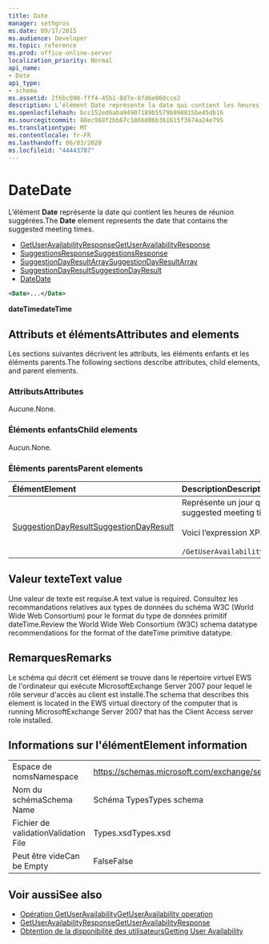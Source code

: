 ```yaml
---
title: Date
manager: sethgros
ms.date: 09/17/2015
ms.audience: Developer
ms.topic: reference
ms.prod: office-online-server
localization_priority: Normal
api_name:
- Date
api_type:
- schema
ms.assetid: 2f6bc090-fff4-45b1-8d7e-8fd6e060cce2
description: L’élément Date représente la date qui contient les heures de réunion suggérées.
ms.openlocfilehash: bcc152ed6aba94907189b5579b998815be45db16
ms.sourcegitcommit: 88ec988f2bb67c1866d06b361615f3674a24e795
ms.translationtype: MT
ms.contentlocale: fr-FR
ms.lasthandoff: 06/03/2020
ms.locfileid: "44443787"
---
```

# <a name="date"></a><span data-ttu-id="de54b-103">Date</span><span class="sxs-lookup"><span data-stu-id="de54b-103">Date</span></span>

<span data-ttu-id="de54b-104">L’élément **Date** représente la date qui contient les heures de réunion suggérées.</span><span class="sxs-lookup"><span data-stu-id="de54b-104">The **Date** element represents the date that contains the suggested meeting times.</span></span> 
  
- [<span data-ttu-id="de54b-105">GetUserAvailabilityResponse</span><span class="sxs-lookup"><span data-stu-id="de54b-105">GetUserAvailabilityResponse</span></span>](getuseravailabilityresponse.md) 
- [<span data-ttu-id="de54b-106">SuggestionsResponse</span><span class="sxs-lookup"><span data-stu-id="de54b-106">SuggestionsResponse</span></span>](suggestionsresponse.md) 
- [<span data-ttu-id="de54b-107">SuggestionDayResultArray</span><span class="sxs-lookup"><span data-stu-id="de54b-107">SuggestionDayResultArray</span></span>](suggestiondayresultarray.md)  
- [<span data-ttu-id="de54b-108">SuggestionDayResult</span><span class="sxs-lookup"><span data-stu-id="de54b-108">SuggestionDayResult</span></span>](suggestiondayresult.md)  
- [<span data-ttu-id="de54b-109">Date</span><span class="sxs-lookup"><span data-stu-id="de54b-109">Date</span></span>](date.md)
  
```xml
<Date>...</Date>
```

<span data-ttu-id="de54b-110">**dateTime**</span><span class="sxs-lookup"><span data-stu-id="de54b-110">**dateTime**</span></span>

## <a name="attributes-and-elements"></a><span data-ttu-id="de54b-111">Attributs et éléments</span><span class="sxs-lookup"><span data-stu-id="de54b-111">Attributes and elements</span></span>

<span data-ttu-id="de54b-112">Les sections suivantes décrivent les attributs, les éléments enfants et les éléments parents.</span><span class="sxs-lookup"><span data-stu-id="de54b-112">The following sections describe attributes, child elements, and parent elements.</span></span>
  
### <a name="attributes"></a><span data-ttu-id="de54b-113">Attributs</span><span class="sxs-lookup"><span data-stu-id="de54b-113">Attributes</span></span>

<span data-ttu-id="de54b-114">Aucune.</span><span class="sxs-lookup"><span data-stu-id="de54b-114">None.</span></span>
  
### <a name="child-elements"></a><span data-ttu-id="de54b-115">Éléments enfants</span><span class="sxs-lookup"><span data-stu-id="de54b-115">Child elements</span></span>

<span data-ttu-id="de54b-116">Aucun.</span><span class="sxs-lookup"><span data-stu-id="de54b-116">None.</span></span>
  
### <a name="parent-elements"></a><span data-ttu-id="de54b-117">Éléments parents</span><span class="sxs-lookup"><span data-stu-id="de54b-117">Parent elements</span></span>

|<span data-ttu-id="de54b-118">**Élément**</span><span class="sxs-lookup"><span data-stu-id="de54b-118">**Element**</span></span>|<span data-ttu-id="de54b-119">**Description**</span><span class="sxs-lookup"><span data-stu-id="de54b-119">**Description**</span></span>|
|:-----|:-----|
|[<span data-ttu-id="de54b-120">SuggestionDayResult</span><span class="sxs-lookup"><span data-stu-id="de54b-120">SuggestionDayResult</span></span>](suggestiondayresult.md) <br/> |<span data-ttu-id="de54b-121">Représente un jour qui contient des heures de réunion suggérées.</span><span class="sxs-lookup"><span data-stu-id="de54b-121">Represents a single day that contains suggested meeting times.</span></span>  <br/><br/><span data-ttu-id="de54b-122">Voici l’expression XPath 2,0 pour cet élément :</span><span class="sxs-lookup"><span data-stu-id="de54b-122">The following is the XPath 2.0 expression to this element:</span></span><br/><br/>  `/GetUserAvailabilityResponse/SuggestionsResponse/SuggestionDayResultArray/SuggestionDayResult[i]` <br/> |
   
## <a name="text-value"></a><span data-ttu-id="de54b-123">Valeur texte</span><span class="sxs-lookup"><span data-stu-id="de54b-123">Text value</span></span>

<span data-ttu-id="de54b-124">Une valeur de texte est requise.</span><span class="sxs-lookup"><span data-stu-id="de54b-124">A text value is required.</span></span> <span data-ttu-id="de54b-125">Consultez les recommandations relatives aux types de données du schéma W3C (World Wide Web Consortium) pour le format du type de données primitif dateTime.</span><span class="sxs-lookup"><span data-stu-id="de54b-125">Review the World Wide Web Consortium (W3C) schema datatype recommendations for the format of the dateTime primitive datatype.</span></span>
  
## <a name="remarks"></a><span data-ttu-id="de54b-126">Remarques</span><span class="sxs-lookup"><span data-stu-id="de54b-126">Remarks</span></span>

<span data-ttu-id="de54b-127">Le schéma qui décrit cet élément se trouve dans le répertoire virtuel EWS de l'ordinateur qui exécute MicrosoftExchange Server 2007 pour lequel le rôle serveur d'accès au client est installé.</span><span class="sxs-lookup"><span data-stu-id="de54b-127">The schema that describes this element is located in the EWS virtual directory of the computer that is running MicrosoftExchange Server 2007 that has the Client Access server role installed.</span></span>
  
## <a name="element-information"></a><span data-ttu-id="de54b-128">Informations sur l'élément</span><span class="sxs-lookup"><span data-stu-id="de54b-128">Element information</span></span>

|||
|:-----|:-----|
|<span data-ttu-id="de54b-129">Espace de noms</span><span class="sxs-lookup"><span data-stu-id="de54b-129">Namespace</span></span>  <br/> |https://schemas.microsoft.com/exchange/services/2006/types  <br/> |
|<span data-ttu-id="de54b-130">Nom du schéma</span><span class="sxs-lookup"><span data-stu-id="de54b-130">Schema Name</span></span>  <br/> |<span data-ttu-id="de54b-131">Schéma Types</span><span class="sxs-lookup"><span data-stu-id="de54b-131">Types schema</span></span>  <br/> |
|<span data-ttu-id="de54b-132">Fichier de validation</span><span class="sxs-lookup"><span data-stu-id="de54b-132">Validation File</span></span>  <br/> |<span data-ttu-id="de54b-133">Types.xsd</span><span class="sxs-lookup"><span data-stu-id="de54b-133">Types.xsd</span></span>  <br/> |
|<span data-ttu-id="de54b-134">Peut être vide</span><span class="sxs-lookup"><span data-stu-id="de54b-134">Can be Empty</span></span>  <br/> |<span data-ttu-id="de54b-135">False</span><span class="sxs-lookup"><span data-stu-id="de54b-135">False</span></span>  <br/> |
   
## <a name="see-also"></a><span data-ttu-id="de54b-136">Voir aussi</span><span class="sxs-lookup"><span data-stu-id="de54b-136">See also</span></span>

- [<span data-ttu-id="de54b-137">Opération GetUserAvailability</span><span class="sxs-lookup"><span data-stu-id="de54b-137">GetUserAvailability operation</span></span>](getuseravailability-operation.md) 
- [<span data-ttu-id="de54b-138">GetUserAvailabilityResponse</span><span class="sxs-lookup"><span data-stu-id="de54b-138">GetUserAvailabilityResponse</span></span>](getuseravailabilityresponse.md)
- [<span data-ttu-id="de54b-139">Obtention de la disponibilité des utilisateurs</span><span class="sxs-lookup"><span data-stu-id="de54b-139">Getting User Availability</span></span>](https://msdn.microsoft.com/library/d4133fcb-9b0f-4e6b-aadf-a389da83516a%28Office.15%29.aspx)

